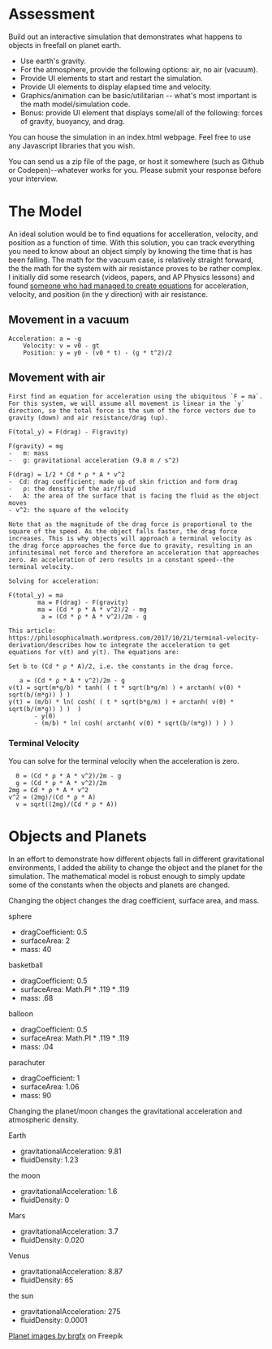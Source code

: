 # Assessment
Build out an interactive simulation that demonstrates what happens to objects in freefall on
planet earth.
- Use earth's gravity.
- For the atmosphere, provide the following options: air, no air (vacuum).
- Provide UI elements to start and restart the simulation.
- Provide UI elements to display elapsed time and velocity.
- Graphics/animation can be basic/utilitarian -- what's most important is the math
model/simulation code.
- Bonus: provide UI element that displays some/all of the following: forces of gravity,
buoyancy, and drag.

You can house the simulation in an index.html webpage. Feel free to use any Javascript
libraries that you wish.

You can send us a zip file of the page, or host it somewhere (such as Github or
Codepen)--whatever works for you. Please submit your response before your interview.

###

# The Model

An ideal solution would be to find equations for accelleration, velocity, and position as a function of time. With this solution, you can track everything you need to know about an object simply by knowing the time that is has been falling. The math for the vacuum case, is relatively straight forward, the the math for the system with air resistance proves to be rather complex. I initially did some research (videos, papers, and AP Physics lessons) and found [someone who had managed to create equations](https://philosophicalmath.wordpress.com/2017/10/21/terminal-velocity-derivation/) for acceleration, velocity, and position (in the y direction) with air resistance.


## Movement in a vacuum

```
Acceleration: a = -g
    Velocity: v = v0 - gt 
    Position: y = y0 - (v0 * t) - (g * t^2)/2
```

## Movement with air

```
First find an equation for acceleration using the ubiquitous `F = ma`. For this system, we will assume all movement is linear in the `y` direction, so the total force is the sum of the force vectors due to gravity (down) and air resistance/drag (up). 

F(total_y) = F(drag) - F(gravity)

F(gravity) = mg
-   m: mass
-   g: gravitational acceleration (9.8 m / s^2)

F(drag) = 1/2 * Cd * ρ * A * v^2
-  Cd: drag coefficient; made up of skin friction and form drag
-   ρ: the density of the air/fluid 
-   A: the area of the surface that is facing the fluid as the object moves
- v^2: the square of the velocity

Note that as the magnitude of the drag force is proportional to the square of the speed. As the object falls faster, the drag force increases. This is why objects will approach a terminal velocity as the drag force approaches the force due to gravity, resulting in an infinitesimal net force and therefore an acceleration that approaches zero. An acceleration of zero results in a constant speed--the terminal velocity.

Solving for acceleration:

F(total_y) = ma
        ma = F(drag) - F(gravity)
        ma = (Cd * ρ * A * v^2)/2 - mg
         a = (Cd * ρ * A * v^2)/2m - g

This article: https://philosophicalmath.wordpress.com/2017/10/21/terminal-velocity-derivation/describes how to integrate the acceleration to get equations for v(t) and y(t). The equations are:

Set b to (Cd * ρ * A)/2, i.e. the constants in the drag force. 

   a = (Cd * ρ * A * v^2)/2m - g
v(t) = sqrt(m*g/b) * tanh( ( t * sqrt(b*g/m) ) + arctanh( v(0) * sqrt(b/(m*g)) ) )
y(t) = (m/b) * ln( cosh( ( t * sqrt(b*g/m) ) + arctanh( v(0) * sqrt(b/(m*g)) ) )  ) 
       - y(0) 
       - (m/b) * ln( cosh( arctanh( v(0) * sqrt(b/(m*g)) ) ) )
```

### Terminal Velocity

You can solve for the terminal velocity when the acceleration is zero. 

```
  0 = (Cd * ρ * A * v^2)/2m - g
  g = (Cd * ρ * A * v^2)/2m
2mg = Cd * ρ * A * v^2
v^2 = (2mg)/(Cd * ρ * A)
  v = sqrt((2mg)/(Cd * ρ * A))
```

###

# Objects and Planets

In an effort to demonstrate how different objects fall in different gravitational environments, I added the ability to change the object and the planet for the simulation. The mathematical model is robust enough to simply update some of the constants when the objects and planets are changed. 

Changing the object changes the drag coefficient, surface area, and mass. 

sphere
- dragCoefficient: 0.5
- surfaceArea: 2
- mass: 40

basketball
- dragCoefficient: 0.5
- surfaceArea: Math.PI * .119 * .119
- mass: .68

balloon
- dragCoefficient: 0.5
- surfaceArea: Math.PI * .119 * .119
- mass: .04

parachuter
- dragCoefficient: 1
- surfaceArea: 1.06 
- mass: 90

Changing the planet/moon changes the gravitational acceleration and atmospheric density.

Earth
- gravitationalAcceleration: 9.81
- fluidDensity: 1.23

the moon
- gravitationalAcceleration: 1.6
- fluidDensity: 0

Mars
- gravitationalAcceleration: 3.7
- fluidDensity: 0.020

Venus
- gravitationalAcceleration: 8.87
- fluidDensity: 65

the sun
- gravitationalAcceleration: 275
- fluidDensity: 0.0001

[Planet images by brgfx]("https://www.freepik.com/free-vector/planets-galaxy_4228290.htm#query=solar%20system%20planets&position=14&from_view=keyword&track=ais") on Freepik